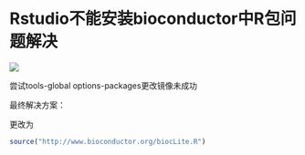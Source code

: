 # Rstudio不能安装bioconductor中R包问题解决

![](https://i.loli.net/2018/10/22/5bcd8031d16fc.png)   

   

尝试tools-global options-packages更改镜像未成功



最终解决方案：

更改为

~~~R
source("http://www.bioconductor.org/biocLite.R")
~~~

